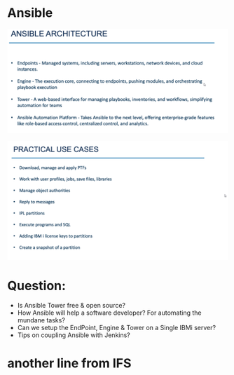 # Ansible

![alt text](image-2.png)

![alt text](image-4.png)


# Question:
- Is Ansible Tower free & open source?
- How Ansible will help a software developer? For automating the mundane tasks?
- Can we setup the EndPoint, Engine & Tower on a Single IBMi server?
- Tips on coupling Ansible with Jenkins?

# another line from IFS
